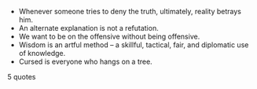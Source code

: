  - Whenever someone tries to deny the truth, ultimately, reality betrays him.
 - An alternate explanation is not a refutation.
 - We want to be on the offensive without being offensive.
 - Wisdom is an artful method – a skillful, tactical, fair, and diplomatic use of knowledge.
 - Cursed is everyone who hangs on a tree.

5 quotes